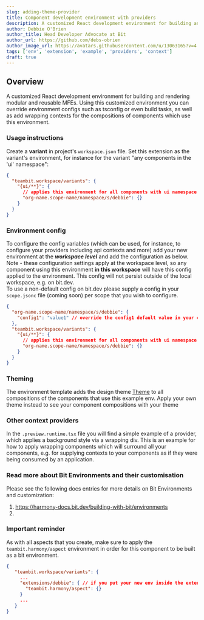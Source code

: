 ```yaml
---
slug: adding-theme-provider
title: Component development environment with providers
description: A customized React development environment for building and rendering modular and reusable MFEs. Using this customized environment you can override
author: Debbie O'Brien
author_title: Head Developer Advocate at Bit
author_url: https://github.com/debs-obrien
author_image_url: https://avatars.githubusercontent.com/u/13063165?v=4
tags: ['env', 'extension', 'example', 'providers', 'context']
draft: true
---
```


## Overview

A customized React development environment for building and rendering modular and reusable MFEs. Using this customized environment you can override
environment configs such as tsconfig or even build tasks, as well as add wrapping contexts for the compositions of components which use this environment.

### Usage instructions

Create a **variant** in project's `workspace.json` file.
Set this extension as the variant's environment, for instance for the variant "any components in the 'ui' namespace":

```json
{
  "teambit.workspace/variants": {
    "{ui/**}": {
      // applies this environment for all components with ui namespace and sub-namespaces
      "org-name.scope-name/namespace/s/debbie": {}
    }
  }
}
```

### Environment config

To configure the config variables (which can be used, for instance, to configure your providers including api contexts and more) add your new environment at the **_workspace level_** and
add the configuration as below.  
Note - these configuration settings apply at the workspace level, so any component using this
environment **in this workspace** will have this config applied to the environment. This config will not persist outside of the local workspace, e.g. on bit.dev.  
To use a non-default config on bit.dev please supply a config in your `scope.jsonc` file (coming soon) per scope that you wish to configure.

```json title="workspace.json"
{
  "org-name.scope-name/namespace/s/debbie": {
    "config1": "value1" // override the config1 default value in your custom env's config
  },
  "teambit.workspace/variants": {
    "{ui/**}": {
      // applies this environment for all components with ui namespace and sub-namespaces, with custom config as set in the preceding lines
      "org-name.scope-name/namespace/s/debbie": {}
    }
  }
}
```

### Theming

The environment template adds the design theme [Theme](https://bit.dev/teambit/use-case-examples/design/theme-context) to all compositions of the components that use this example env.
Apply your own theme instead to see your component compositions with your theme

### Other context providers

In the `.preview.runtime.tsx` file you will find a simple example of a provider, which applies a background style via a wrapping div.
This is an example for how to apply wrapping components which will surround all your components, e.g. for supplying contexts to your components as if
they were being consumed by an application.

### Read more about Bit Environments and their customisation

Please see the following docs entries for more details on Bit Environments and customization:

1. https://harmony-docs.bit.dev/building-with-bit/environments
1.

### Important reminder

As with all aspects that you create, make sure to apply the `teambit.harmony/aspect` environment in order for this component to be built as a bit environment.

```json
{
   "teambit.workspace/variants": {
     ...
     "extensions/debbie": { // if you put your new env inside the extensions folder. Adjust as needed for your directory structure.
       "teambit.harmony/aspect": {}
     }
     ...
   }
}
```
